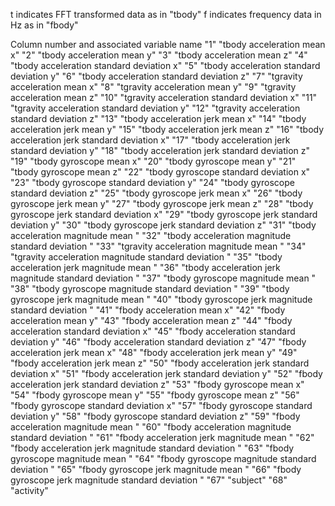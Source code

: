 t indicates FFT transformed data as in "tbody"
f indicates frequency data in Hz as in "fbody"

Column number and associated variable name
"1" "tbody acceleration mean x"
"2" "tbody acceleration mean y"
"3" "tbody acceleration mean z"
"4" "tbody acceleration standard deviation x"
"5" "tbody acceleration standard deviation y"
"6" "tbody acceleration standard deviation z"
"7" "tgravity acceleration mean x"
"8" "tgravity acceleration mean y"
"9" "tgravity acceleration mean z"
"10" "tgravity acceleration standard deviation x"
"11" "tgravity acceleration standard deviation y"
"12" "tgravity acceleration standard deviation z"
"13" "tbody acceleration jerk mean x"
"14" "tbody acceleration jerk mean y"
"15" "tbody acceleration jerk mean z"
"16" "tbody acceleration jerk standard deviation x"
"17" "tbody acceleration jerk standard deviation y"
"18" "tbody acceleration jerk standard deviation z"
"19" "tbody gyroscope mean x"
"20" "tbody gyroscope mean y"
"21" "tbody gyroscope mean z"
"22" "tbody gyroscope standard deviation x"
"23" "tbody gyroscope standard deviation y"
"24" "tbody gyroscope standard deviation z"
"25" "tbody gyroscope jerk mean x"
"26" "tbody gyroscope jerk mean y"
"27" "tbody gyroscope jerk mean z"
"28" "tbody gyroscope jerk standard deviation x"
"29" "tbody gyroscope jerk standard deviation y"
"30" "tbody gyroscope jerk standard deviation z"
"31" "tbody acceleration magnitude mean "
"32" "tbody acceleration magnitude standard deviation "
"33" "tgravity acceleration magnitude mean "
"34" "tgravity acceleration magnitude standard deviation "
"35" "tbody acceleration jerk magnitude mean "
"36" "tbody acceleration jerk magnitude standard deviation "
"37" "tbody gyroscope magnitude mean "
"38" "tbody gyroscope magnitude standard deviation "
"39" "tbody gyroscope jerk magnitude mean "
"40" "tbody gyroscope jerk magnitude standard deviation "
"41" "fbody acceleration mean x"
"42" "fbody acceleration mean y"
"43" "fbody acceleration mean z"
"44" "fbody acceleration standard deviation x"
"45" "fbody acceleration standard deviation y"
"46" "fbody acceleration standard deviation z"
"47" "fbody acceleration jerk mean x"
"48" "fbody acceleration jerk mean y"
"49" "fbody acceleration jerk mean z"
"50" "fbody acceleration jerk standard deviation x"
"51" "fbody acceleration jerk standard deviation y"
"52" "fbody acceleration jerk standard deviation z"
"53" "fbody gyroscope mean x"
"54" "fbody gyroscope mean y"
"55" "fbody gyroscope mean z"
"56" "fbody gyroscope standard deviation x"
"57" "fbody gyroscope standard deviation y"
"58" "fbody gyroscope standard deviation z"
"59" "fbody acceleration magnitude mean "
"60" "fbody acceleration magnitude standard deviation "
"61" "fbody acceleration jerk magnitude mean "
"62" "fbody acceleration jerk magnitude standard deviation "
"63" "fbody gyroscope magnitude mean "
"64" "fbody gyroscope magnitude standard deviation "
"65" "fbody gyroscope jerk magnitude mean "
"66" "fbody gyroscope jerk magnitude standard deviation "
"67" "subject"
"68" "activity"
